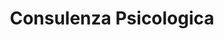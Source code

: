 ---
title: "Consulenza Psicologica"
description: "Percorsi individuali personalizzati per gestire ansia, depressione, stress e difficoltà emotive con approccio professionale basato su evidenze scientifiche."
icon: "🧠"
order: 1
---